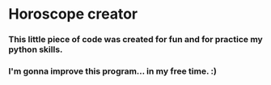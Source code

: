 # Horoscope creator

### This little piece of code was created for fun and for practice my python skills.
### I'm gonna improve this program... in my free time. :)
